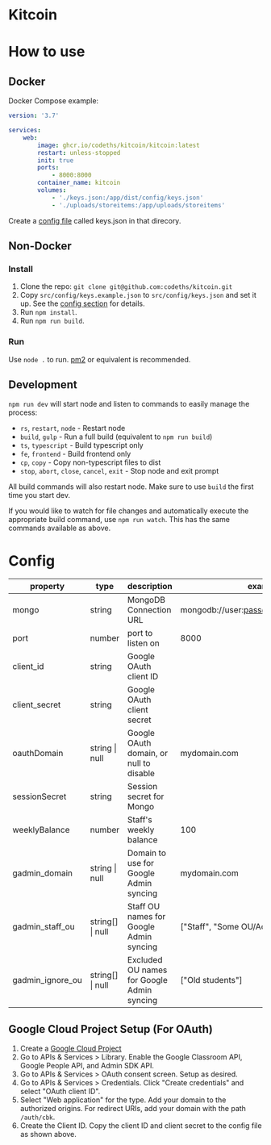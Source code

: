 # Kitcoin

# How to use

## Docker

Docker Compose example:

```yml
version: '3.7'

services:
    web:
        image: ghcr.io/codeths/kitcoin/kitcoin:latest
        restart: unless-stopped
        init: true
        ports:
            - 8000:8000
        container_name: kitcoin
        volumes:
            - './keys.json:/app/dist/config/keys.json'
            - './uploads/storeitems:/app/uploads/storeitems'
```

Create a [config file](#config) called keys.json in that direcory.

## Non-Docker

### Install

1. Clone the repo: `git clone git@github.com:codeths/kitcoin.git`
2. Copy `src/config/keys.example.json` to `src/config/keys.json` and set it up. See the [config section](#config) for details.
3. Run `npm install`.
4. Run `npm run build`.

### Run

Use `node .` to run. [pm2](https://pm2.keymetrics.io/) or equivalent is recommended.

## Development

`npm run dev` will start node and listen to commands to easily manage the process:

-   `rs`, `restart`, `node` - Restart node
-   `build`, `gulp` - Run a full build (equivalent to `npm run build`)
-   `ts`, `typescript` - Build typescript only
-   `fe`, `frontend` - Build frontend only
-   `cp`, `copy` - Copy non-typescript files to dist
-   `stop`, `abort`, `close`, `cancel`, `exit` - Stop node and exit prompt

All build commands will also restart node. Make sure to use `build` the first time you start dev.

If you would like to watch for file changes and automatically execute the appropriate build command, use `npm run watch`. This has the same commands available as above.

# Config

| property         | type             | description                                | example                                |
| ---------------- | ---------------- | ------------------------------------------ | -------------------------------------- |
| mongo            | string           | MongoDB Connection URL                     | mongodb://user:pass@127.0.0.1:27017/db |
| port             | number           | port to listen on                          | 8000                                   |
| client_id        | string           | Google OAuth client ID                     |                                        |
| client_secret    | string           | Google OAuth client secret                 |                                        |
| oauthDomain      | string \| null   | Google OAuth domain, or null to disable    | mydomain.com                           |
| sessionSecret    | string           | Session secret for Mongo                   |                                        |
| weeklyBalance    | number           | Staff's weekly balance                     | 100                                    |
| gadmin_domain    | string \| null   | Domain to use for Google Admin syncing     | mydomain.com                           |
| gadmin_staff_ou  | string[] \| null | Staff OU names for Google Admin syncing    | ["Staff", "Some OU/Admins"]            |
| gadmin_ignore_ou | string[] \| null | Excluded OU names for Google Admin syncing | ["Old students"]                       |

## Google Cloud Project Setup (For OAuth)

1. Create a [Google Cloud Project](https://console.cloud.google.com/projectcreate)
2. Go to APIs & Services > Library. Enable the Google Classroom API, Google People API, and Admin SDK API.
3. Go to APIs & Services > OAuth consent screen. Setup as desired.
4. Go to APIs & Services > Credentials. Click "Create credentials" and select "OAuth client ID".
5. Select "Web application" for the type. Add your domain to the authorized origins. For redirect URIs, add your domain with the path `/auth/cbk`.
6. Create the Client ID. Copy the client ID and client secret to the config file as shown above.
